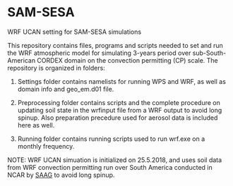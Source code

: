 # SAM-SESA
WRF UCAN setting for SAM-SESA simulations

This repository contains files, programs and scripts needed to set and run the WRF atmospheric model for simulating 3-years period over sub-South-American CORDEX domain on the convection permitting (CP) scale.
The repository is organized in folders:


1. Settings folder contains namelists for running WPS and WRF, as well as domain info and geo_em.d01 file.


2. Preprocessing folder contains scripts and the complete procedure on updating soil state in the wrfinput file from a WRF output to avoid long spinup. Also preparation precedure used for aerosol data is included here as well.

3. Running folder contains running scripts used to run wrf.exe on a monthly frequency.

NOTE: WRF UCAN simuation is initialized on 25.5.2018, and uses soil data from WRF convection permitting run over South America conducted in NCAR by [SAAG](https://ral.ucar.edu/projects/south-america-affinity-group-saag) to avoid long spinup. 
